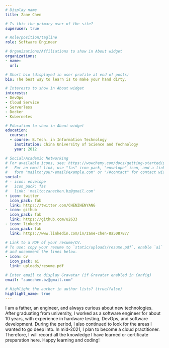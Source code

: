 ```yaml
---
# Display name
title: Zane Chen

# Is this the primary user of the site?
superuser: true

# Role/position/tagline
role: Software Engineer

# Organizations/Affiliations to show in About widget
organizations:
- name: 
  url: 

# Short bio (displayed in user profile at end of posts)
bio: The best way to learn is to make your hand dirty.

# Interests to show in About widget
interests:
- DevOps
- Cloud Service
- Serverless
- Docker
- Kubernetes

# Education to show in About widget
education:
  courses:
  - course: B.Tech. in Information Technology
    institution: China University of Science and Technology
    year: 2012

# Social/Academic Networking
# For available icons, see: https://wowchemy.com/docs/getting-started/page-builder/#icons
#   For an email link, use "fas" icon pack, "envelope" icon, and a link in the
#   form "mailto:your-email@example.com" or "/#contact" for contact widget.
social:
# - icon: envelope
#   icon_pack: fas
#   link: 'mailto:zanechen.bz@gmail.com'
- icon: twitter
  icon_pack: fab
  link: https://twitter.com/CHENZHENYANG
- icon: github
  icon_pack: fab
  link: https://github.com/u2633
- icon: linkedin
  icon_pack: fab
  link: https://www.linkedin.com/in/zane-chen-8a508787/

# Link to a PDF of your resume/CV.
# To use: copy your resume to `static/uploads/resume.pdf`, enable `ai` icons in `params.toml`, 
# and uncomment the lines below.
- icon: cv
  icon_pack: ai
  link: uploads/resume.pdf

# Enter email to display Gravatar (if Gravatar enabled in Config)
email: "zanechen.bz@gmail.com"

# Highlight the author in author lists? (true/false)
highlight_name: true
---
```

I am a father, an engineer, and always curious about new technologies.
After graduating from university, I worked as a software engineer for about 10 years, with experience in hardware testing, DevOps, and software development. During the period, I also continued to look for the areas I wanted to go deep into. In mid-2021, I plan to become a cloud practitioner. Therefore, I will record all the knowledge I have learned or certificate preparation here. Happy learning and coding!

<!-- {{< icon name="download" pack="fas" >}} Download my {{< staticref "uploads/resume.pdf" "newtab" >}}resumé{{< /staticref >}}. -->
